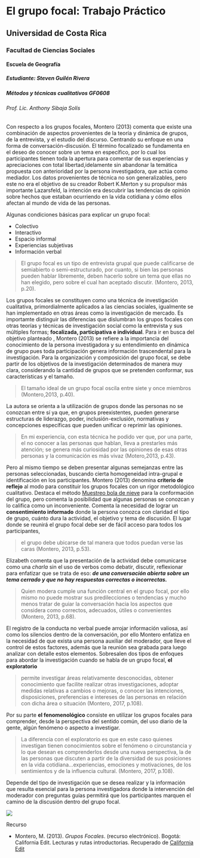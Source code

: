# El grupo focal: Trabajo Práctico 
## Universidad de Costa Rica 
### Facultad de Ciencias Sociales
#### Escuela de Geografía
##### Estudiante: Steven Guilén Rivera 
##### Métodos y técnicas cualitativos GF0608
###### Prof. Lic. Anthony Sibaja Solís
Con respecto a los grupos focales, Montero (2013) comenta que existe una combinación de
aspectos provenientes de la teoría y dinámica de grupos, de la entrevista, y el estudio del discurso.
Centrando su enfoque en una forma de conversación-discusión.
El término focalizado se fundamenta en el deseo de conocer sobre un tema en específico, por lo
cual los participantes tienen toda la apertura para comentar de sus experiencias y apreciaciones 
con total libertad,idelamente sin abandonar la temática propuesta con anterioridad por la persona investigadora, que actúa como mediador.
Los datos provenientes de técnica no son generalizables, pero este no era el objetivo de su creador
Robert K.Merton y su propulsor más importante Lazarsfeld, la intención era descubrir las
tendencias de opinión sobre hechos que estaban ocurriendo en la vida cotidiana y cómo ellos
afectan al mundo de vida de las personas.


Algunas condiciones básicas para explicar un grupo focal:
- Colectivo
- Interactivo
- Espacio informal
- Experiencias subjetivas
- Información verbal

>El grupo focal es un tipo de entrevista grupal que puede calificarse de semiabierto
>o semi-estructurado, por cuanto, si bien las personas pueden hablar
>libremente, deben hacerlo sobre un tema que ellas no han elegido, pero sobre el
>cual han aceptado discutir. (Montero, 2013, p.20).

Los grupos focales se constituyen como una técnica de investigación cualitativa, primordialmente
aplicados a las ciencias sociales, igualmente se han implementado en otras áreas como la
investigación de mercado.
Es importamte distinguir las diferencias que dislumbran los grupos focales con otras teorías y técnicas de investigación social como la entrevista y sus múltiples formas; **focalizada, participativa e individual**.
Para ir en busca del objetivo planteado , Montero (2013) se refiere a la importancia del conocimiento de la persona investigadora y su entendimiento en dinámica de grupo pues toda participación genera información trascendental para la investigación.
Para la organización y composición del grupo focal, se debe partir de los objetivos de la investigación determinados de manera muy clara, considerando la cantidad de grupos que se pretenden conformar, sus características y el tamaño. 
>El tamaño ideal de un grupo focal oscila entre siete y once miembros (Montero,2013, p.40).

La autora se orienta a la utilización de grupos donde las personas no se conozcan entre sí ya que,
en grupos preexistentes, pueden generarse estructuras de liderazgo, poder, inclusión-exclusión,
normativas y concepciones específicas que pueden unificar o reprimir las opiniones.

>En mi experiencia, con esta técnica he podido ver que, por una parte, el no conocer a las
>personas que hablan, lleva a prestarles más atención; se genera más curiosidad por las
>opiniones de esas otras personas y la comunicación es más vivaz (Motero,2013, p.43).

Pero al mismo tiempo se deben presentar algunas semejanzas entre las personas seleccionadas,
buscando cierta homogeneidad intra-grupal e identificación en los participantes.
Montero (2013) denomina **criterio de reflejo** al modo para constituir los grupos focales con un
rigor metodológico cualitativo. Destaca el método [Muestreo bola de nieve](https://www.netquest.com/blog/es/blog/es/muestreo-bola-nieve) para la 
conformación del grupo, pero comenta la posibilidad que algunas personas se conozcan y lo
califica como un inconveniente. Comenta la necesidad de lograr un **consentimiento informado**
donde la persona conozca con claridad el tipo de grupo, cuánto dura la actividad, el objetivo y
tema de discusión.
El lugar donde se reunirá el grupo focal debe ser de fácil acceso para todos los participantes, 

>el grupo debe ubicarse de tal manera que todos puedan verse las caras (Montero, 2013, p.53).


Elizabeth comenta que la presentación de la actividad debe comunicarse como una _charla_ sin
el uso de verbos como debatir, discutir, reflexionar para enfatizar que se trata de eso: 
***de una conversación abierta sobre un tema cerrado y que no hay respuestas correctas o incorrectas.***

>Quien modera cumple una función central en el grupo focal, por ello mismo no puede mostrar
>sus predilecciones o tendencias y mucho menos tratar de guiar la conversación hacia los aspectos
>que considera como correctos, adecuados, útiles o convenientes (Montero, 2013, p.68).

El registro de la conducta no verbal puede arrojar información valiosa, así como los silencios
dentro de la conversación, por ello Montero enfatiza en la necesidad de que exista una persona
auxiliar del moderador, que lleve el control de estos factores, además que la reunión sea grabada
para luego analizar con detalle estos elementos.
Sobresalen dos tipos de enfoques para abordar la investigación cuando se habla de un grupo focal,
**el exploratorio** 
>permite investigar áreas relativamente desconocidas, obtener conocimiento que facilite realizar otras investigaciones, adoptar medidas relativas a cambios o mejoras, o conocer
>las intenciones, disposiciones, preferencias e intereses de las personas en relación con dicha área o situación (Montero, 2017, p.108).

Por su parte **el fenomenológico** consiste en utilizar los grupos focales para comprender, desde la perspectiva del sentido común, del uso diario de la gente, algún fenómeno o aspecto a investigar.
>La diferencia con el exploratorio es que en este caso quienes investigan tienen
>conocimientos sobre el fenómeno o circunstancia y lo que desean es
>comprenderlos desde una nueva perspectiva, la de las personas que discuten a
>partir de la diversidad de sus posiciones en la vida cotidiana…experiencias,
>emociones y motivaciones, de los sentimientos y de la influencia cultural.
>(Montero, 2017, p.108).

Depende del tipo de investigación que se desea realizar y la información que resulta esencial
para la persona investigadora donde la intervención del moderador con preguntas guías
permitirá que los participantes marquen el camino de la discusión dentro del grupo focal.

![](https://conceptodefinicion.de/wp-content/uploads/2018/02/Grupos_Focales-.jpg)

Recurso
- Montero, M. (2013). _Grupos Focales_. (recurso electrónico). Bogotá: California Edit. Lecturas y
rutas introductorias. Recuperado de [California Edit](https://california-edit.com/libro/grupos-focales/)


